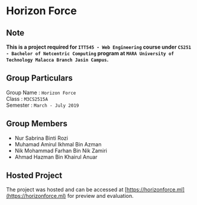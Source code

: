 **Horizon Force**
=====================

## Note

**This is a project required for `ITT545 - Web Engineering` course under `CS251 - Bachelor of Netcentric Computing` program at `MARA University of Technology Malacca Branch Jasin Campus`.**

## Group Particulars

Group Name : `Horizon Force`<br/>
Class : `M3CS2515A`<br/>
Semester : `March - July 2019`

## Group Members

- Nur Sabrina Binti Rozi
- Muhamad Amirul Ikhmal Bin Azman
- Nik Mohammad Farhan Bin Nik Zamiri
- Ahmad Hazman Bin Khairul Anuar

## Hosted Project

 The project was hosted and can be accessed at  [https://horizonforce.ml](https://horizonforce.ml) for preview and evaluation.

